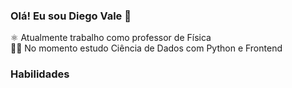 ### Olá! Eu sou Diego Vale   👋


⚛️ Atualmente trabalho como professor de Física<br/>
👨‍🎓 No momento estudo Ciência de Dados com Python e Frontend<br/>

### Habilidades







